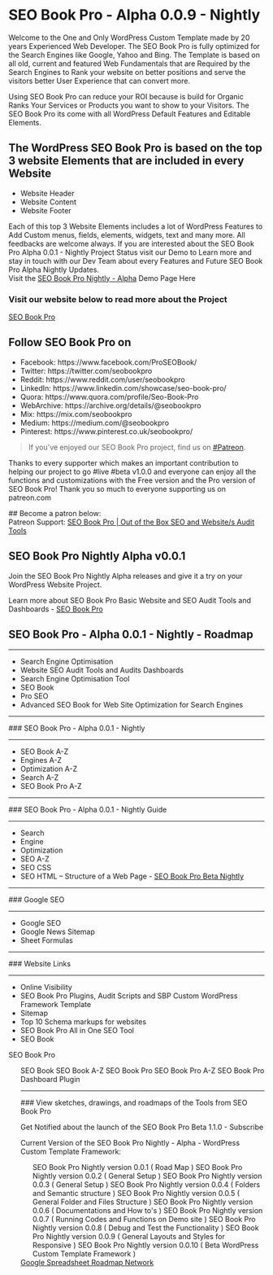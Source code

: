 # SEO Book Pro - Alpha 0.0.9 - Nightly

<p>Welcome to the One and Only WordPress Custom Template made by 20 years Experienced Web Developer. The SEO Book Pro is fully optimized for the Search Engines like Google, Yahoo and Bing.  The Template is based on all old, current and featured Web Fundamentals that are Required by the Search Engines to Rank your website on better positions and serve the visitors better User Experience that can convert more.</p>

<p>Using SEO Book Pro can reduce your ROI because is build for Organic Ranks Your Services or Products you want to show to your Visitors.  The SEO Book Pro its come with all WordPress Default Features and Editable Elements.</p>

## The WordPress SEO Book Pro is based on the top 3 website Elements that are included in every Website      

<ul>
<li>Website Header</li>     
<li>Website Content</li>     
<li>Website Footer</li> 
</ul>

<p>Each of this top 3 Website Elements includes a lot of WordPress Features to Add Custom menus, fields, elements, widgets, text and many more.  All feedbacks are welcome always. If you are interested about the SEO Book Pro Alpha 0.0.1 - Nightly Project Status visit our Demo to Learn more and stay in touch with our Dev Team about every Features and Future SEO Book Pro Alpha Nightly Updates.<br />Visit the <a href="https://nightly.seobookpro.com/" target="_blank">SEO Book Pro Nightly - Alpha</a> Demo Page Here</p>

### Visit our website below to read more about the Project 
<p><a href="https://nightly.seobookpro.com/" target="_blank" rel="bookmark" title="SEO Book Pro - Alpha 0.0.9 - Nightly">SEO Book Pro</a>
<h2>Follow SEO Book Pro on</h2>
<ul>
<li>Facebook: https://www.facebook.com/ProSEOBook/</li>
<li>Twitter: https://twitter.com/seobookpro</li>
<li>Reddit: https://www.reddit.com/user/seobookpro</li>
<li>LinkedIn: https://www.linkedin.com/showcase/seo-book-pro/</li>
<li>Quora: https://www.quora.com/profile/Seo-Book-Pro</li>
<li>WebArchive: https://archive.org/details/@seobookpro</li>
<li>Mix: https://mix.com/seobookpro</li>
<li>Medium: https://medium.com/@seobookpro</li>
<li>Pinterest: https://www.pinterest.co.uk/seobookpro/</li>
</ul>

<p><blockquote>
If you've enjoyed our SEO Book Pro project, find us on <a href="https://www.patreon.com/seobookpro?" title="" target="_blank" rel="bookmark">#Patreon</a>. 
</blockquote></p>

<p>Thanks to every supporter which makes an important contribution to helping our project to go #live #beta v1.0.0 and everyone can enjoy all the functions and customizations with the Free version and the Pro version of SEO Book Pro! Thank you so much to everyone supporting us on patreon.com</p>
## Become a patron below:

<section>Patreon Support: <a href="https://www.patreon.com/seobookpro?fan_landing=true" target="_blank" title="SEO Book Pro | Out of the Box SEO and Website/s Audit Tools">SEO Book Pro | Out of the Box SEO and Website/s Audit Tools</a></section>

## SEO Book Pro Nightly Alpha v0.0.1

<p>Join the SEO Book Pro Nightly Alpha releases and give it a try on your WordPress Website Project.</p>

<p>Learn more about SEO Book Pro Basic Website and SEO Audit Tools and Dashboards - <a href="https://seobookpro.com/about/" target="_blank" title="About SEO Book Pro - Professional Website and SEO Audit Tools | SEO Book Pro Nightly WordPress Template" rel="bookmark">SEO Book Pro</a></p>

## SEO Book Pro - Alpha 0.0.1 - Nightly - Roadmap
<hr>
<ul>
<li>Search Engine Optimisation
<li>Website SEO Audit Tools and Audits Dashboards
<li>Search Engine Optimisation Tool
<li>SEO Book
<li>Pro SEO
<li>Advanced SEO Book for Web Site Optimization for Search Engines
</ul>
<hr>
### SEO Book Pro - Alpha 0.0.1 - Nightly
<hr>
<ul>
<li>SEO Book A-Z
<li>Engines A-Z
<li>Optimization A-Z
<li>Search A-Z
<li>SEO Book Pro A-Z
</ul>
<hr>
### SEO Book Pro - Alpha 0.0.1 - Nightly Guide
<hr>
<ul>
<li>Search
<li>Engine
<li>Optimization
<li>SEO A-Z
<li>SEO CSS
<li>SEO HTML – Structure of a Web Page - <a href="https://seobookpro.com/web-architecture/" target="_blank" title="WordPress Web Architecture – Out of the Box SEO">SEO Book Pro Beta Nightly</a>
</ul>
<hr>
### Google SEO
<hr>
<ul>    
<li>Google SEO
<li>Google News Sitemap
<li>Sheet Formulas
</ul>
<hr>
### Website Links
<hr>
<ul>    
<li>Online Visibility
<li>SEO Book Pro Plugins, Audit Scripts and SBP Custom WordPress Framework Template
<li>Sitemap
<li>Top 10 Schema markups for websites
<li>SEO Book Pro All in One SEO Tool
<li>SEO Book
</ul>

SEO Book Pro

<ul>
    SEO Book
    SEO Book A-Z
    SEO Book Pro
    SEO Book Pro A-Z
    SEO Book Pro Dashboard Plugin


<hr>
### View sketches, drawings, and roadmaps of the Tools from SEO Book Pro


Get Notified about the launch of the SEO Book Pro Beta 1.1.0 - Subscribe

Current Version of the SEO Book Pro Nightly - Alpha - WordPress Custom Template Framework:

<ol>
SEO Book Pro Nightly version 0.0.1 ( Road Map )
SEO Book Pro Nightly version 0.0.2 ( General Setup )
SEO Book Pro Nightly version 0.0.3 ( General Setup )
SEO Book Pro Nightly version 0.0.4 ( Folders and Semantic structure )
SEO Book Pro Nightly version 0.0.5 ( General Folder and Files Structure )
SEO Book Pro Nightly version 0.0.6 ( Documentations and How to's )
SEO Book Pro Nightly version 0.0.7 ( Running Codes and Functions on Demo site )
SEO Book Pro Nightly version 0.0.8 ( Debug and Test the Functionality )
SEO Book Pro Nightly version 0.0.9 ( General Layouts and Styles for Responsive )
SEO Book Pro Nightly version 0.0.10 ( Beta WordPress Custom Template Framework )
</ol>
<a href="https://docs.google.com/spreadsheets/d/1XHg9mmm0HjiLWbHd6rVwIy1CHMWOxBBVroZez2vrOU8/" target="_blank">Google Spreadsheet Roadmap Network</a>
